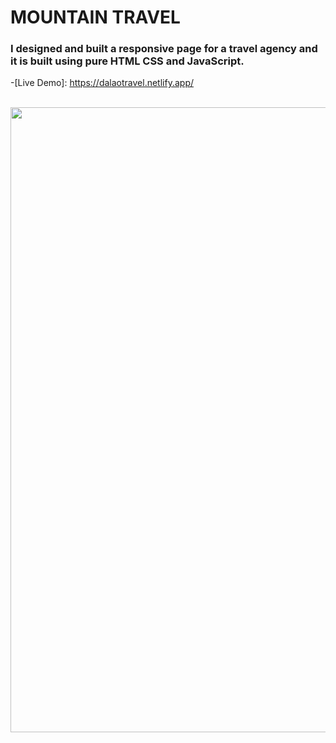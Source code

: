 # MOUNTAIN TRAVEL

### I designed and built a responsive page for a travel agency and it is built using pure HTML CSS and JavaScript.


-[Live Demo]: https://dalaotravel.netlify.app/




<br>
    <img src="https://raw.githubusercontent.com/AhmadDalao/Mountain-Travel/master/images/landing.png"  width="1000"/>
<br>
